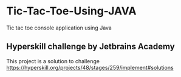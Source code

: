 # Tic-Tac-Toe-Using-JAVA
Tic tac toe console application using Java

## Hyperskill challenge by Jetbrains Academy
This project is a solution to challenge https://hyperskill.org/projects/48/stages/259/implement#solutions 
